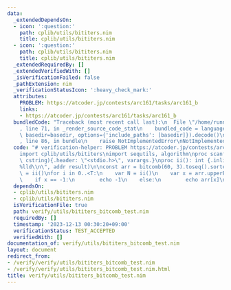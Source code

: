 ```yaml
---
data:
  _extendedDependsOn:
  - icon: ':question:'
    path: cplib/utils/bititers.nim
    title: cplib/utils/bititers.nim
  - icon: ':question:'
    path: cplib/utils/bititers.nim
    title: cplib/utils/bititers.nim
  _extendedRequiredBy: []
  _extendedVerifiedWith: []
  _isVerificationFailed: false
  _pathExtension: nim
  _verificationStatusIcon: ':heavy_check_mark:'
  attributes:
    PROBLEM: https://atcoder.jp/contests/arc161/tasks/arc161_b
    links:
    - https://atcoder.jp/contests/arc161/tasks/arc161_b
  bundledCode: "Traceback (most recent call last):\n  File \"/home/runner/.local/lib/python3.10/site-packages/onlinejudge_verify/documentation/build.py\"\
    , line 71, in _render_source_code_stat\n    bundled_code = language.bundle(stat.path,\
    \ basedir=basedir, options={'include_paths': [basedir]}).decode()\n  File \"/home/runner/.local/lib/python3.10/site-packages/onlinejudge_verify/languages/nim.py\"\
    , line 86, in bundle\n    raise NotImplementedError\nNotImplementedError\n"
  code: "# verification-helper: PROBLEM https://atcoder.jp/contests/arc161/tasks/arc161_b\n\
    import cplib/utils/bititers\nimport sequtils, algorithm\nproc scanf(formatstr:\
    \ cstring){.header: \"<stdio.h>\", varargs.}\nproc ii(): int {.inline.} = scanf(\"\
    %lld\\n\", addr result)\n\nconst arr = bitcomb(60, 3).toseq().sorted()\nvar T\
    \ = ii()\nfor i in 0..<T:\n    var N = ii()\n    var x = arr.upperBound(N)-1\n\
    \    if x == -1:\n        echo -1\n    else:\n        echo arr[x]\n"
  dependsOn:
  - cplib/utils/bititers.nim
  - cplib/utils/bititers.nim
  isVerificationFile: true
  path: verify/utils/bititers_bitcomb_test.nim
  requiredBy: []
  timestamp: '2023-12-13 00:30:20+09:00'
  verificationStatus: TEST_ACCEPTED
  verifiedWith: []
documentation_of: verify/utils/bititers_bitcomb_test.nim
layout: document
redirect_from:
- /verify/verify/utils/bititers_bitcomb_test.nim
- /verify/verify/utils/bititers_bitcomb_test.nim.html
title: verify/utils/bititers_bitcomb_test.nim
---
```

